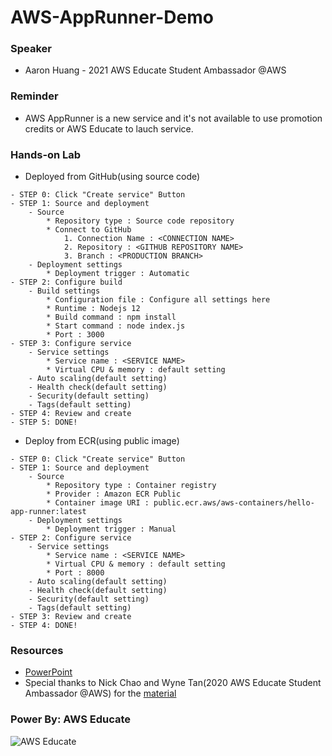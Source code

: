 # AWS-AppRunner-Demo

### Speaker
* Aaron Huang - 2021 AWS Educate Student Ambassador @AWS 

### Reminder
* AWS AppRunner is a new service and it's not available to use promotion credits or AWS Educate to lauch service.

### Hands-on Lab
* Deployed from GitHub(using source code)
```
- STEP 0: Click "Create service" Button
- STEP 1: Source and deployment
    - Source
        * Repository type : Source code repository
        * Connect to GitHub
            1. Connection Name : <CONNECTION NAME>
            2. Repository : <GITHUB REPOSITORY NAME>
            3. Branch : <PRODUCTION BRANCH>
    - Deployment settings
        * Deployment trigger : Automatic
- STEP 2: Configure build
    - Build settings
        * Configuration file : Configure all settings here
        * Runtime : Nodejs 12
        * Build command : npm install
        * Start command : node index.js
        * Port : 3000
- STEP 3: Configure service
    - Service settings
        * Service name : <SERVICE NAME>
        * Virtual CPU & memory : default setting
    - Auto scaling(default setting)
    - Health check(default setting)
    - Security(default setting)
    - Tags(default setting)
- STEP 4: Review and create
- STEP 5: DONE!
```

* Deploy from ECR(using public image)
```
- STEP 0: Click "Create service" Button
- STEP 1: Source and deployment
    - Source
        * Repository type : Container registry
        * Provider : Amazon ECR Public
        * Container image URI : public.ecr.aws/aws-containers/hello-app-runner:latest
    - Deployment settings
        * Deployment trigger : Manual
- STEP 2: Configure service
    - Service settings
        * Service name : <SERVICE NAME>
        * Virtual CPU & memory : default setting
        * Port : 8000
    - Auto scaling(default setting)
    - Health check(default setting)
    - Security(default setting)
    - Tags(default setting)
- STEP 3: Review and create
- STEP 4: DONE!
```

### Resources
* [PowerPoint](https://drive.google.com/file/d/1AJ9VmEJ7HxCZG4cmOb2nAy_euSxnBWdE/view?usp=sharing)
* Special thanks to Nick Chao and Wyne Tan(2020 AWS Educate Student Ambassador @AWS) for the [material](https://github.com/sefx5ever/SITCON_AWS_AppRunner_Sample)


### Power By: AWS Educate
![AWS Educate](https://d1.awsstatic.com/WWPS/AWS_Educate_Logo2.914df33100523a7d60c9c897d79d1cec23cc7e0c.png)
